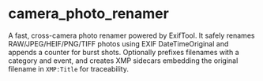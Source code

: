 # camera_photo_renamer
A fast, cross-camera photo renamer powered by ExifTool. It safely renames RAW/JPEG/HEIF/PNG/TIFF photos using EXIF DateTimeOriginal and appends a counter for burst shots. Optionally prefixes filenames with a category and event, and creates XMP sidecars embedding the original filename in `XMP:Title` for traceability.

